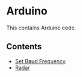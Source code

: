 # Arduino
This contains Arduino code.

## Contents
- [Set Baud Frequency](antenna/set_baud/set_baud.ino)
- [Radar](radar/radar.ino)
